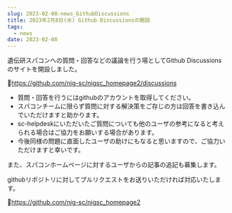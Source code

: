 ```yaml
---
slug: 2023-02-08-news_GithubDiscussions
title: 2023年2月8日(水) Github Discussionsの開設
tags:
  - news
date: 2023-02-08
---
```


遺伝研スパコンへの質問・回答などの議論を行う場としてGithub Discussionsのサイトを開設しました。

&#x1f517;https://github.com/nig-sc/nigsc_homepage2/discussions

<!-- truncate -->

- 質問・回答を行うにはgithubのアカウントを取得してください。
- スパコンチームに限らず質問に対する解決策をご存じの方は回答を書き込んでいただけますと助かります。
- sc-helpdeskにいただいたご質問についても他のユーザの参考になると考えられる場合はご協力をお願いする場合があります。
- 今後同様の問題に直面したユーザの助けにもなると思いますので、ご協力いただけますと幸いです。

また、スパコンホームページに対するユーザからの記事の追記も募集します。

githubリポジトリに対してプルリクエストをお送りいただければ対応いたします。

&#x1f517;https://github.com/nig-sc/nigsc_homepage2
